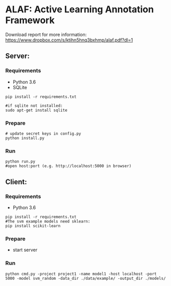 # ALAF: Active Learning Annotation Framework
Download report for more information:
https://www.dropbox.com/s/ktihn5hnq3bxhmp/alaf.pdf?dl=1
## Server:
### Requirements
- Python 3.6
- SQLite


```
pip install -r requirements.txt
    
#if sqlite not installed:
sudo apt-get install sqlite
```
### Prepare
    # update secret keys in config.py
    python install.py
### Run
    python run.py
    #open host:port (e.g. http://localhost:5000 in browser)
    
## Client:
### Requirements
- Python 3.6

```
pip install -r requirements.txt
#The svm example models need sklearn:
pip install scikit-learn
```
    
### Prepare
- start server
### Run
    python cmd.py -project project1 -name model1 -host localhost -port 5000 -model svm_random -data_dir ./data/example/ -output_dir ./models/
